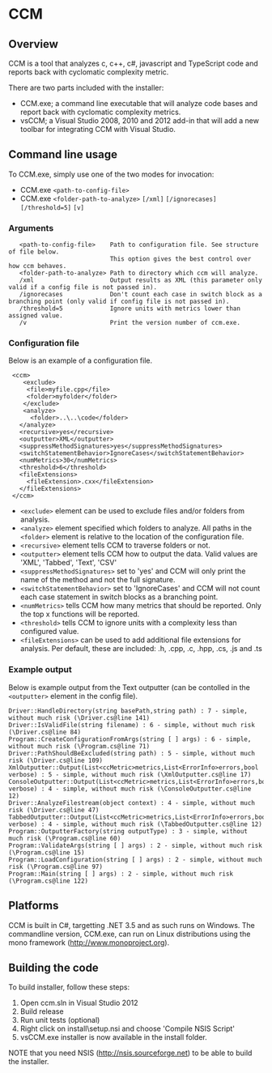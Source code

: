 CCM
===

## Overview

CCM is a tool that analyzes c, c++, c#, javascript and TypeScript code and reports back with cyclomatic complexity metric.

There are two parts included with the installer:

* CCM.exe; a command line executable that will analyze code bases and report back with cyclomatic complexity metrics.
* vsCCM; a Visual Studio 2008, 2010 and 2012 add-in that will add a new toolbar for integrating CCM with Visual Studio.

## Command line usage
To CCM.exe, simply use one of the two modes for invocation:

* CCM.exe ```<path-to-config-file>```
* CCM.exe ```<folder-path-to-analyze>``` ```[/xml]``` ```[/ignorecases]``` ```[/threshold=5]``` ```[v]``` 

### Arguments
```
   <path-to-config-file>    Path to configuration file. See structure of file below. 
                            This option gives the best control over how ccm behaves.
   <folder-path-to-analyze> Path to directory which ccm will analyze.
   /xml                     Output results as XML (this parameter only valid if a config file is not passed in).
   /ignorecases             Don't count each case in switch block as a branching point (only valid if config file is not passed in).
   /threshold=5             Ignore units with metrics lower than assigned value.
   /v                       Print the version number of ccm.exe.
```

### Configuration file
Below is an example of a configuration file.

```
 <ccm>
    <exclude>
     <file>myfile.cpp</file>
     <folder>myfolder</folder>
    </exclude>
    <analyze>
      <folder>..\..\code</folder>
   </analyze>
   <recursive>yes</recursive>
   <outputter>XML</outputter>
   <suppressMethodSignatures>yes</suppressMethodSignatures>
   <switchStatementBehavior>IgnoreCases</switchStatementBehavior>
   <numMetrics>30</numMetrics>
   <threshold>6</threshold>
   <fileExtensions>
     <fileExtension>.cxx</fileExtension>
   </fileExtensions>
 </ccm>
```

* ```<exclude>``` element can be used to exclude files and/or folders from analysis.
* ```<analyze>``` element specified which folders to analyze. All paths in the ```<folder>``` element is relative to the location of the configuration file.
* ```<recursive>``` element tells CCM to traverse folders or not.
* ```<outputter>``` element tells CCM how to output the data. Valid values are 'XML', 'Tabbed', 'Text', 'CSV'
* ```<suppressMethodSignatures>``` set to 'yes' and CCM will only print the name of the method and not the full signature.
* ```<switchStatementBehavior>``` set to 'IgnoreCases' and CCM will not count each case statement in switch blocks as a branching point.
* ```<numMetrics>``` tells CCM how many metrics that should be reported. Only the top x functions will be reported.
* ```<threshold>``` tells CCM to ignore units with a complexity less than configured value.
* ```<fileExtensions>``` can be used to add additional file extensions for analysis. Per default, these are included: .h, .cpp, .c, .hpp, .cs, .js and .ts 

### Example output
Below is example output from the Text outputter (can be contolled in the ```<outputter>``` element in the config file).
```
Driver::HandleDirectory(string basePath,string path) : 7 - simple, without much risk (\Driver.cs@line 141)
Driver::IsValidFile(string filename) : 6 - simple, without much risk (\Driver.cs@line 84)
Program::CreateConfigurationFromArgs(string [ ] args) : 6 - simple, without much risk (\Program.cs@line 71)
Driver::PathShouldBeExcluded(string path) : 5 - simple, without much risk (\Driver.cs@line 109)
XmlOutputter::Output(List<ccMetric>metrics,List<ErrorInfo>errors,bool verbose) : 5 - simple, without much risk (\XmlOutputter.cs@line 17)
ConsoleOutputter::Output(List<ccMetric>metrics,List<ErrorInfo>errors,bool verbose) : 4 - simple, without much risk (\ConsoleOutputter.cs@line 12)
Driver::AnalyzeFilestream(object context) : 4 - simple, without much risk (\Driver.cs@line 47)
TabbedOutputter::Output(List<ccMetric>metrics,List<ErrorInfo>errors,bool verbose) : 4 - simple, without much risk (\TabbedOutputter.cs@line 12)
Program::OutputterFactory(string outputType) : 3 - simple, without much risk (\Program.cs@line 60)
Program::ValidateArgs(string [ ] args) : 2 - simple, without much risk (\Program.cs@line 15)
Program::LoadConfiguration(string [ ] args) : 2 - simple, without much risk (\Program.cs@line 97)
Program::Main(string [ ] args) : 2 - simple, without much risk (\Program.cs@line 122)
```

## Platforms
CCM is built in C#, targetting .NET 3.5 and as such runs on Windows. The commandline version, CCM.exe, can run on Linux distributions using the mono framework (http://www.monoproject.org).

## Building the code

To build installer, follow these steps:

1. Open ccm.sln in Visual Studio 2012
2. Build release
3. Run unit tests (optional)
4. Right click on install\setup.nsi and choose 'Compile NSIS Script'
5. vsCCM.exe installer is now available in the install folder.

NOTE that you need NSIS (http://nsis.sourceforge.net) to be able to build the installer.
